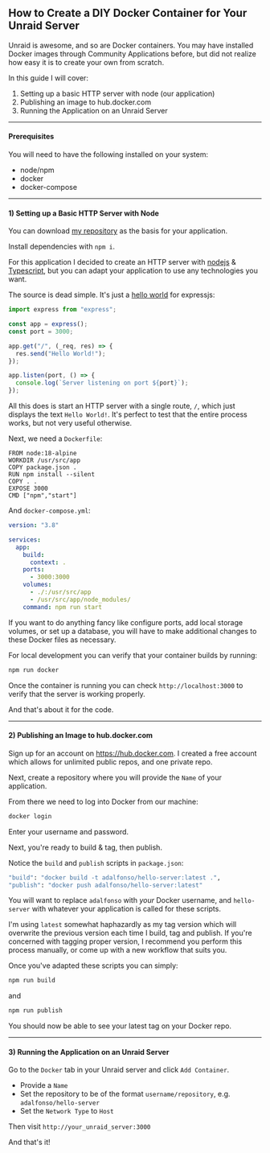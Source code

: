 ## How to Create a DIY Docker Container for Your Unraid Server

Unraid is awesome, and so are Docker containers. You may have installed Docker images through Community Applications before, but did not realize how easy it is to create your own from scratch.

In this guide I will cover:

1. Setting up a basic HTTP server with node (our application)
2. Publishing an image to hub.docker.com
3. Running the Application on an Unraid Server

---

#### Prerequisites

You will need to have the following installed on your system:

- node/npm
- docker
- docker-compose

---

#### 1) Setting up a Basic HTTP Server with Node

You can download [my repository](https://github.com/adalfonso/hello-server) as the basis for your application.

Install dependencies with `npm i`.

For this application I decided to create an HTTP server with [nodejs](https://nodejs.org/en/) & [Typescript](https://www.typescriptlang.org/), but you can adapt your application to use any technologies you want.

The source is dead simple. It's just a [hello world](https://expressjs.com/en/starter/hello-world.html) for expressjs:

```javascript
import express from "express";

const app = express();
const port = 3000;

app.get("/", (_req, res) => {
  res.send("Hello World!");
});

app.listen(port, () => {
  console.log(`Server listening on port ${port}`);
});
```

All this does is start an HTTP server with a single route, `/`, which just displays the text `Hello World!`. It's perfect to test that the entire process works, but not very useful otherwise.

Next, we need a `Dockerfile`:

```docker
FROM node:18-alpine
WORKDIR /usr/src/app
COPY package.json .
RUN npm install --silent
COPY . .
EXPOSE 3000
CMD ["npm","start"]
```

And `docker-compose.yml`:

```yaml
version: "3.8"

services:
  app:
    build:
      context: .
    ports:
      - 3000:3000
    volumes:
      - ./:/usr/src/app
      - /usr/src/app/node_modules/
    command: npm run start
```

If you want to do anything fancy like configure ports, add local storage volumes, or set up a database, you will have to make additional changes to these Docker files as necessary.

For local development you can verify that your container builds by running:

```bash
npm run docker
```

Once the container is running you can check `http://localhost:3000` to verify that the server is working properly.

And that's about it for the code.

---

#### 2) Publishing an Image to hub.docker.com

Sign up for an account on https://hub.docker.com. I created a free account which allows for unlimited public repos, and one private repo.

Next, create a repository where you will provide the `Name` of your application.

From there we need to log into Docker from our machine:

```bash
docker login
```

Enter your username and password.

Next, you're ready to build & tag, then publish.

Notice the `build` and `publish` scripts in `package.json`:

```bash
"build": "docker build -t adalfonso/hello-server:latest .",
"publish": "docker push adalfonso/hello-server:latest"
```

You will want to replace `adalfonso` with _your_ Docker username, and `hello-server` with whatever your application is called for these scripts.

I'm using `latest` somewhat haphazardly as my tag version which will overwrite the previous version each time I build, tag and publish. If you're concerned with tagging proper version, I recommend you perform this process manually, or come up with a new workflow that suits you.

Once you've adapted these scripts you can simply:

```bash
npm run build
```

and

```bash
npm run publish
```

You should now be able to see your latest tag on your Docker repo.

---

#### 3) Running the Application on an Unraid Server

Go to the `Docker` tab in your Unraid server and click `Add Container`.

- Provide a `Name`
- Set the repository to be of the format `username/repository`, e.g. `adalfonso/hello-server`
- Set the `Network Type` to `Host`

Then visit `http://your_unraid_server:3000`

And that's it!
